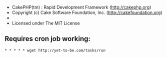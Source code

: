 
* CakePHP(tm) : Rapid Development Framework (http://cakephp.org)
 * Copyright (c) Cake Software Foundation, Inc. (http://cakefoundation.org)
 *
 * Licensed under The MIT License


## Requires cron job working:

    * * * * * wget http://yet-to-be.com/tasks/run
